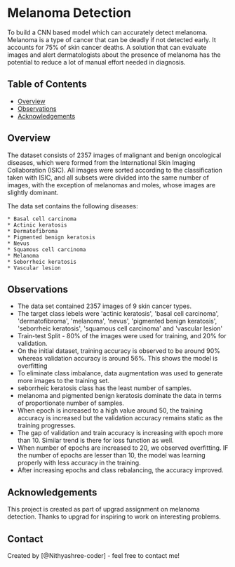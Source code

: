 # Melanoma Detection
To build a CNN based model which can accurately detect melanoma. Melanoma is a type of cancer that can be deadly if not detected early. It accounts for 75% of skin cancer deaths. A solution that can evaluate images and alert dermatologists about the presence of melanoma has the potential to reduce a lot of manual effort needed in diagnosis.

## Table of Contents
* [Overview](#Overview)
* [Observations](#Observations)
* [Acknowledgements](#acknowledgements)

<!-- You can include any other section that is pertinent to your problem -->

## Overview
The dataset consists of 2357 images of malignant and benign oncological diseases, which were formed from the International Skin Imaging Collaboration (ISIC). All images were sorted according to the classification taken with ISIC, and all subsets were divided into the same number of images, with the exception of melanomas and moles, whose images are slightly dominant.

The data set contains the following diseases:

    * Basal cell carcinoma
    * Actinic keratosis
    * Dermatofibroma
    * Pigmented benign keratosis
    * Nevus
    * Squamous cell carcinoma
    * Melanoma
    * Seborrheic keratosis
    * Vascular lesion

## Observations
- The data set contained 2357 images of 9 skin cancer types.
- The target class lebels were 'actinic keratosis', 'basal cell carcinoma', 'dermatofibroma', 'melanoma', 'nevus', 'pigmented benign keratosis', 'seborrheic keratosis', 'squamous cell carcinoma' and 'vascular lesion'
- Train-test Split - 80% of the images were used for training, and 20% for validation.
- On the initial dataset, training accuracy is observed to be around 90% whereas validation accuracy is around 56%. This shows the model is overfitting
- To eliminate class imbalance, data augmentation was used to generate more images to the training set.
- seborrheic keratosis class has the least number of samples.
- melanoma and pigmented benign keratosis dominate the data in terms of proportionate number of samples.
- When epoch is increased to a high value around 50, the training accuracy is increased but the validation accuracy remains static as the training progresses.
- The gap of validation and train accuracy is increasing with epoch more than 10. Similar trend is there for loss function as well.
- When number of epochs are increased to 20, we observed overfitting. IF the number of epochs are lesser than 10, the model was learning properly with less accuracy in the training.
- After increasing epochs and class rebalancing, the accuracy improved.


## Acknowledgements
This project is created as part of upgrad assignment on melanoma detection. Thanks to upgrad for inspiring to work on interesting problems.

## Contact
Created by [@Nithyashree-coder] - feel free to contact me!
